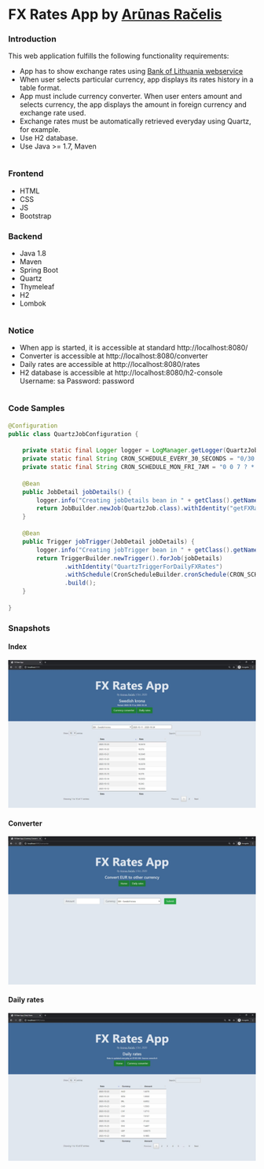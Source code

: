 # FX Rates App by [Arūnas Račelis][arunasracelis]

### Introduction

This web application fulfills the following functionality requirements:

* App has to show exchange rates using [Bank of Lithuania webservice][lblt]
* When user selects particular currency, app displays its rates history in a table format.
* App must include currency converter. When user enters amount and selects currency, the app displays the amount in foreign currency and exchange rate used.
* Exchange rates must be automatically retrieved everyday using Quartz, for example.
* Use H2 database.
* Use Java >= 1.7, Maven

```sh

```

### Frontend

* HTML
* CSS
* JS
* Bootstrap

### Backend

* Java 1.8
* Maven
* Spring Boot
* Quartz
* Thymeleaf
* H2
* Lombok


```sh

```

### Notice

* When app is started, it is accessible at standard http://localhost:8080/ 
* Converter is accessible at http://localhost:8080/converter
* Daily rates are accessible at http://localhost:8080/rates
* H2 database is accessible at http://localhost:8080/h2-console Username: sa Password: password

```sh

```

### Code Samples
```java
@Configuration
public class QuartzJobConfiguration {

    private static final Logger logger = LogManager.getLogger(QuartzJobConfiguration.class);
    private static final String CRON_SCHEDULE_EVERY_30_SECONDS = "0/30 * * ? * * *"; // <== for demo purposes only
    private static final String CRON_SCHEDULE_MON_FRI_7AM = "0 0 7 ? * MON,TUE,WED,THU,FRI *"; // <== http://www.cronmaker.com/

    @Bean
    public JobDetail jobDetails() {
        logger.info("Creating jobDetails bean in " + getClass().getName() + " class");
        return JobBuilder.newJob(QuartzJob.class).withIdentity("getFXRates").storeDurably().build();
    }

    @Bean
    public Trigger jobTrigger(JobDetail jobDetails) {
        logger.info("Creating jobTrigger bean in " + getClass().getName() + " class");
        return TriggerBuilder.newTrigger().forJob(jobDetails)
                .withIdentity("QuartzTriggerForDailyFXRates")
                .withSchedule(CronScheduleBuilder.cronSchedule(CRON_SCHEDULE_EVERY_30_SECONDS))
                .build();
    }

}
```

### Snapshots

#### Index

![alt text](https://github.com/arunasracelis/fxratesapp/blob/master/index.jpg)

#### Converter

![alt text](https://github.com/arunasracelis/fxratesapp/blob/master/converter.jpg)

#### Daily rates

![alt text](https://github.com/arunasracelis/fxratesapp/blob/master/dailyrates.jpg)

[arunasracelis]: <http://www.arunasracelis.com>
[lblt]: <http://www.lb.lt/webservices/FxRates/>
